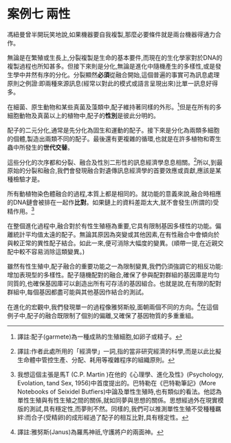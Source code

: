 # 案例七 兩性

馮紐曼曾半開玩笑地說,如果機器要自我複製,那麼必要條件就是兩台機器得通力合作。

無論是在繁殖或生長上,分裂複製是生命的基本要件,而現在的生化學家對於DNA的複製過程也所知甚多。但接下來則是分化,無論是進化中隨機產生的多樣性,或是發生學中井然有序的分化。分裂顯然**必須**從融合開始,這個普遍的事實可為訊息處理原則之例證:即兩種來源訊息(經常以對此的模式或語言呈現出來)比單一訊息好得多。

在細菌、原生動物和某些真菌及藻類中,配子維持著同樣的外形。[^4]但是在所有的多細胞動物及真菌以上的植物中,配子的**性別**是彼此分明的。

配子的二元分化,通常是先分化為固生和運動的配子。接下來是分化為兩類多細胞的個體,製造出兩類不同的配子。最後還有更複雜的循環,也就是在許多植物和寄生蟲中所發生的**世代交替**。

這些分化的次序都和分裂、融合及性別二形性的訊息經濟學息息相關。[^5]所以,到最原始的分裂和融合,我們會發現融合對遺傳訊息經濟學的首要效應或貢獻,應該是某種檢驗才是。 

所有動植物染色體融合的過程,本質上都是相同的。就功能的意義來說,融合時相應的DNA鏈會被排在一起作**比對**。如果鏈上的資料差距太大,就不會發生(所謂的)受精作用。[^6]

在整個進化過程中,融合對於有性生殖極為重要,它具有限制基因多樣性的功能。偏離統計平均值太遠的配子。無論其原因為突變或其他因素,在有性融合中會傾向於與較正常的異性配子結合。如此一來,便可消除大幅度的變異。(順帶一提,在近親交配中較不容易消除這類變異。)

雖然有性生殖中,配子融合的重要功能之一為限制變異,我們仍須強調它的相反功能:增加表現型的多樣性。配子隨機配對的融合,確保了參與配對群組的基因庫是均匀同質的,也確保基因庫可以創造出所有可存活的基因組合。也就是說,在有限的配對群組中,每個基因都盡可能與其他基因作結合的測試。

在進化的宏觀中,我們發現單一的過程像雅努斯般,面朝兩個不同的方向。[^7]在這個例子中,配子的融合既限制了個別的偏離,又確保了基因物質的多重重組。



[^4]: 譯註:配子(garmete)為一種成熟的生殖細胞,如卵子或精子。
[^5]: 譯註:作者此處所用的「經濟學」一詞,指的當非研究經濟的科學,而是以此比擬生命體中管控生產、分配、耗用等複雜程序的組織原則。
[^6]: 我想這個主張是馬T (C.P. Martin )在他的《心理學、進化及性》(Psychology, Evolation, tand Sex, 1956)中首度提出的。巴特勒在《巴特勒筆記》(More Notebooks of Seixidel Butfiers)中論及單性生殖時,也有類似的看法。他認為單性生殖與有性生殖之間的關係,就如同夢與思想的關係。思想經過外在現實模版的測試,具有穩定性,而夢則不然。同樣的,我們可以推測單性生殖不受種種羈絆:而合子(受精卵)的成形經過了配子的相互比對,具有穩定性。
[^7]: 譯註:雅努斯(Janus)為羅馬神祇,守護將户的兩面神。
